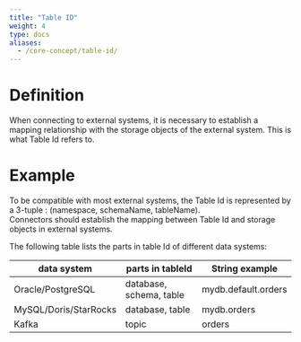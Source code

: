 ```yaml
---
title: "Table ID"
weight: 4
type: docs
aliases:
  - /core-concept/table-id/
---
```

<!--
Licensed to the Apache Software Foundation (ASF) under one
or more contributor license agreements.  See the NOTICE file
distributed with this work for additional information
regarding copyright ownership.  The ASF licenses this file
to you under the Apache License, Version 2.0 (the
"License"); you may not use this file except in compliance
with the License.  You may obtain a copy of the License at

  http://www.apache.org/licenses/LICENSE-2.0

Unless required by applicable law or agreed to in writing,
software distributed under the License is distributed on an
"AS IS" BASIS, WITHOUT WARRANTIES OR CONDITIONS OF ANY
KIND, either express or implied.  See the License for the
specific language governing permissions and limitations
under the License.
-->

# Definition
When connecting to external systems, it is necessary to establish a mapping relationship with the storage objects of the external system. This is what Table Id refers to.

# Example
To be compatible with most external systems, the Table Id is represented by a 3-tuple : (namespace, schemaName, tableName).   
Connectors should establish the mapping between Table Id and storage objects in external systems.

The following table lists the parts in table Id of different data systems:

| data system           | parts in tableId         | String example      |
|-----------------------|--------------------------|---------------------|
| Oracle/PostgreSQL     | database, schema, table  | mydb.default.orders |
| MySQL/Doris/StarRocks | database, table          | mydb.orders         |
| Kafka                 | topic                    | orders              |
